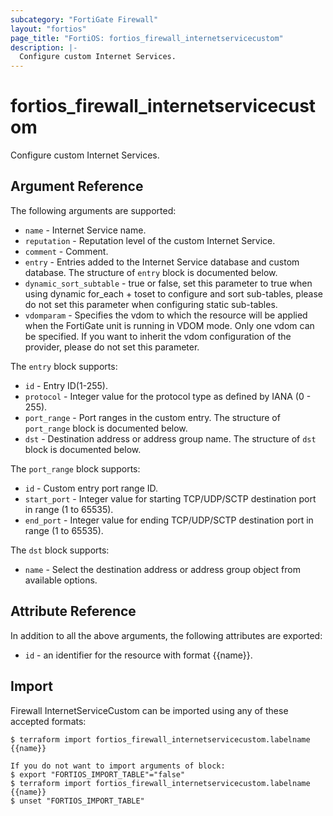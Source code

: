 ```yaml
---
subcategory: "FortiGate Firewall"
layout: "fortios"
page_title: "FortiOS: fortios_firewall_internetservicecustom"
description: |-
  Configure custom Internet Services.
---
```


# fortios_firewall_internetservicecustom
Configure custom Internet Services.

## Argument Reference

The following arguments are supported:

* `name` - Internet Service name.
* `reputation` - Reputation level of the custom Internet Service.
* `comment` - Comment.
* `entry` - Entries added to the Internet Service database and custom database. The structure of `entry` block is documented below.
* `dynamic_sort_subtable` - true or false, set this parameter to true when using dynamic for_each + toset to configure and sort sub-tables, please do not set this parameter when configuring static sub-tables.
* `vdomparam` - Specifies the vdom to which the resource will be applied when the FortiGate unit is running in VDOM mode. Only one vdom can be specified. If you want to inherit the vdom configuration of the provider, please do not set this parameter.

The `entry` block supports:

* `id` - Entry ID(1-255).
* `protocol` - Integer value for the protocol type as defined by IANA (0 - 255).
* `port_range` - Port ranges in the custom entry. The structure of `port_range` block is documented below.
* `dst` - Destination address or address group name. The structure of `dst` block is documented below.

The `port_range` block supports:

* `id` - Custom entry port range ID.
* `start_port` - Integer value for starting TCP/UDP/SCTP destination port in range (1 to 65535).
* `end_port` - Integer value for ending TCP/UDP/SCTP destination port in range (1 to 65535).

The `dst` block supports:

* `name` - Select the destination address or address group object from available options.


## Attribute Reference

In addition to all the above arguments, the following attributes are exported:
* `id` - an identifier for the resource with format {{name}}.

## Import

Firewall InternetServiceCustom can be imported using any of these accepted formats:
```
$ terraform import fortios_firewall_internetservicecustom.labelname {{name}}

If you do not want to import arguments of block:
$ export "FORTIOS_IMPORT_TABLE"="false"
$ terraform import fortios_firewall_internetservicecustom.labelname {{name}}
$ unset "FORTIOS_IMPORT_TABLE"
```
